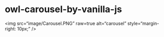 # owl-carousel-by-vanilla-js

<img
src=“image/Carousel.PNG”
raw=true
alt=“carousel”
style=“margin-right: 10px;”
/>
